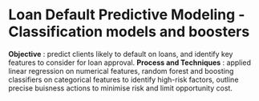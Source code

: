 # Loan Default Predictive Modeling - Classification models and boosters
**Objective** : predict clients likely to default on loans, and identify key features to consider for loan approval.
**Process and Techniques** : applied linear regression on numerical features, random forest and boosting classifiers on categorical features to identify high-risk factors, outline precise buisness actions to minimise risk and limit opportunity cost.
